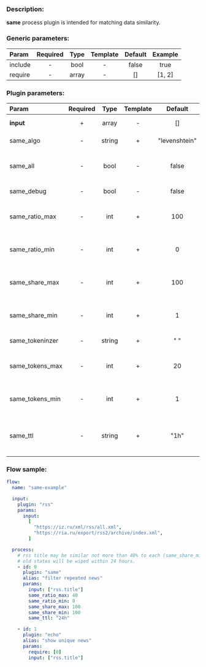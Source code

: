 ### Description:

**same** process plugin is intended for matching data similarity.

### Generic parameters:

| Param   | Required | Type  | Template | Default | Example |
| :------ | :------: | :---: | :------: | :-----: | :-----: |
| include |    -     | bool  |    -     |  false  |  true   |
| require |    -     | array |    -     |   []    | [1, 2]  |

### Plugin parameters:

| Param           | Required |  Type  | Template |    Default    |     Example      | Description                                                                  |
| :-------------- | :------: | :----: | :------: | :-----------: | :--------------: | :--------------------------------------------------------------------------- |
| **input**       |    +     | array  |    -     |      []       | ["twitter.text"] | List of [Datum](../../concept.md) fields with data.                          |
| same_algo       |    -     | string |    +     | "levenshtein" |      "jaro"      | Similarity [algorithm](https://github.com/hbollon/go-edlib).                 |
| same_all        |    -     |  bool  |    -     |     false     |       true       | Similarity must be matched in all selected [Datum](../../concept.md) fields. |
| same_debug      |    -     |  bool  |    -     |     false     |       true       | Debug similarity algorithms.                                                 |
| same_ratio_max  |    -     |  int   |    +     |      100      |        70        | Maximum similarity ratio per comparison (percents).                          |
| same_ratio_min  |    -     |  int   |    +     |       0       |        50        | Minimum similarity ratio per comparison (percents).                          |
| same_share_max  |    -     |  int   |    +     |      100      |        70        | Maximum similarity over all data (percents).                                 |
| same_share_min  |    -     |  int   |    +     |       1       |        50        | Minimum similarity over all data (percents).                                 |
| same_tokeninzer |    -     | string |    +     |      " "      |       "/"        | Tokens separator.                                                            |
| same_tokens_max |    -     |  int   |    +     |      20       |       100        | Maximum amount of tokens for comparison.                                     |
| same_tokens_min |    -     |  int   |    +     |       1       |        30        | Minimum amount of tokens for comparison.                                     |
| same_ttl        |    -     | string |    +     |     "1h"      |      "24h"       | TTL (Time To Live) for saved states (tokens joint into a sentence/state).    |

### Flow sample:

```yaml
flow:
  name: "same-example"

  input:
    plugin: "rss"
    params:
      input:
        [
          "https://iz.ru/xml/rss/all.xml",
          "https://ria.ru/export/rss2/archive/index.xml",
        ]

  process:
    # rss title may be similar not more than 40% to each (same_share_min: 100) saved state.
    # old states will be wiped within 24 hours.
    - id: 0
      plugin: "same"
      alias: "filter repeated news"
      params:
        input: ["rss.title"]
        same_ratio_max: 40
        same_ratio_min: 0
        same_share_max: 100
        same_share_min: 100
        same_ttl: "24h"

    - id: 1
      plugin: "echo"
      alias: "show unique news"
      params:
        require: [0]
        input: ["rss.title"]
```
